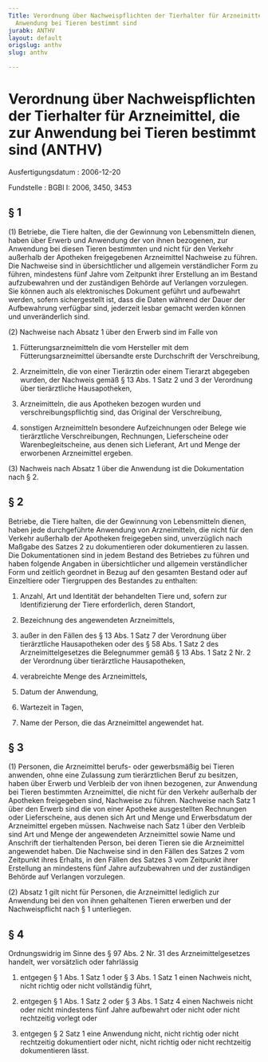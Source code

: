 ```yaml
---
Title: Verordnung über Nachweispflichten der Tierhalter für Arzneimittel, die zur
  Anwendung bei Tieren bestimmt sind
jurabk: ANTHV
layout: default
origslug: anthv
slug: anthv

---
```


# Verordnung über Nachweispflichten der Tierhalter für Arzneimittel, die zur Anwendung bei Tieren bestimmt sind (ANTHV)

Ausfertigungsdatum
:   2006-12-20

Fundstelle
:   BGBl I: 2006, 3450, 3453

## § 1

(1) Betriebe, die Tiere halten, die der Gewinnung von Lebensmitteln
dienen, haben über Erwerb und Anwendung der von ihnen bezogenen, zur
Anwendung bei diesen Tieren bestimmten und nicht für den Verkehr
außerhalb der Apotheken freigegebenen Arzneimittel Nachweise zu
führen. Die Nachweise sind in übersichtlicher und allgemein
verständlicher Form zu führen, mindestens fünf Jahre vom Zeitpunkt
ihrer Erstellung an im Bestand aufzubewahren und der zuständigen
Behörde auf Verlangen vorzulegen. Sie können auch als elektronisches
Dokument geführt und aufbewahrt werden, sofern sichergestellt ist,
dass die Daten während der Dauer der Aufbewahrung verfügbar sind,
jederzeit lesbar gemacht werden können und unveränderlich sind.

(2) Nachweise nach Absatz 1 über den Erwerb sind im Falle von

1.  Fütterungsarzneimitteln die vom Hersteller mit dem
    Fütterungsarzneimittel übersandte erste Durchschrift der
    Verschreibung,


2.  Arzneimitteln, die von einer Tierärztin oder einem Tierarzt abgegeben
    wurden, der Nachweis gemäß § 13 Abs. 1 Satz 2 und 3 der Verordnung
    über tierärztliche Hausapotheken,


3.  Arzneimitteln, die aus Apotheken bezogen wurden und
    verschreibungspflichtig sind, das Original der Verschreibung,


4.  sonstigen Arzneimitteln besondere Aufzeichnungen oder Belege wie
    tierärztliche Verschreibungen, Rechnungen, Lieferscheine oder
    Warenbegleitscheine, aus denen sich Lieferant, Art und Menge der
    erworbenen Arzneimittel ergeben.




(3) Nachweis nach Absatz 1 über die Anwendung ist die Dokumentation
nach § 2.

## § 2

Betriebe, die Tiere halten, die der Gewinnung von Lebensmitteln
dienen, haben jede durchgeführte Anwendung von Arzneimitteln, die
nicht für den Verkehr außerhalb der Apotheken freigegeben sind,
unverzüglich nach Maßgabe des Satzes 2 zu dokumentieren oder
dokumentieren zu lassen. Die Dokumentationen sind in jedem Bestand des
Betriebes zu führen und haben folgende Angaben in übersichtlicher und
allgemein verständlicher Form und zeitlich geordnet in Bezug auf den
gesamten Bestand oder auf Einzeltiere oder Tiergruppen des Bestandes
zu enthalten:

1.  Anzahl, Art und Identität der behandelten Tiere und, sofern zur
    Identifizierung der Tiere erforderlich, deren Standort,


2.  Bezeichnung des angewendeten Arzneimittels,


3.  außer in den Fällen des § 13 Abs. 1 Satz 7 der Verordnung über
    tierärztliche Hausapotheken oder des § 58 Abs. 1 Satz 2 des
    Arzneimittelgesetzes die Belegnummer gemäß § 13 Abs. 1 Satz 2 Nr. 2
    der Verordnung über tierärztliche Hausapotheken,


4.  verabreichte Menge des Arzneimittels,


5.  Datum der Anwendung,


6.  Wartezeit in Tagen,


7.  Name der Person, die das Arzneimittel angewendet hat.

## § 3

(1) Personen, die Arzneimittel berufs- oder gewerbsmäßig bei Tieren
anwenden, ohne eine Zulassung zum tierärztlichen Beruf zu besitzen,
haben über Erwerb und Verbleib der von ihnen bezogenen, zur Anwendung
bei Tieren bestimmten Arzneimittel, die nicht für den Verkehr
außerhalb der Apotheken freigegeben sind, Nachweise zu führen.
Nachweise nach Satz 1 über den Erwerb sind die von einer Apotheke
ausgestellten Rechnungen oder Lieferscheine, aus denen sich Art und
Menge und Erwerbsdatum der Arzneimittel ergeben müssen. Nachweise nach
Satz 1 über den Verbleib sind Art und Menge der angewendeten
Arzneimittel sowie Name und Anschrift der tierhaltenden Person, bei
deren Tieren sie die Arzneimittel angewendet haben. Die Nachweise sind
in den Fällen des Satzes 2 vom Zeitpunkt ihres Erhalts, in den Fällen
des Satzes 3 vom Zeitpunkt ihrer Erstellung an mindestens fünf Jahre
aufzubewahren und der zuständigen Behörde auf Verlangen vorzulegen.

(2) Absatz 1 gilt nicht für Personen, die Arzneimittel lediglich zur
Anwendung bei den von ihnen gehaltenen Tieren erwerben und der
Nachweispflicht nach § 1 unterliegen.

## § 4

Ordnungswidrig im Sinne des § 97 Abs. 2 Nr. 31 des
Arzneimittelgesetzes handelt, wer vorsätzlich oder fahrlässig

1.  entgegen § 1 Abs. 1 Satz 1 oder § 3 Abs. 1 Satz 1 einen Nachweis
    nicht, nicht richtig oder nicht vollständig führt,


2.  entgegen § 1 Abs. 1 Satz 2 oder § 3 Abs. 1 Satz 4 einen Nachweis nicht
    oder nicht mindestens fünf Jahre aufbewahrt oder nicht oder nicht
    rechtzeitig vorlegt oder


3.  entgegen § 2 Satz 1 eine Anwendung nicht, nicht richtig oder nicht
    rechtzeitig dokumentiert oder nicht, nicht richtig oder nicht
    rechtzeitig dokumentieren lässt.




